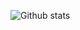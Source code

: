 ![Github stats](https://github-readme-stats.vercel.app/api?username=Lemuriets&show_icons=true&theme=highcontrast)
